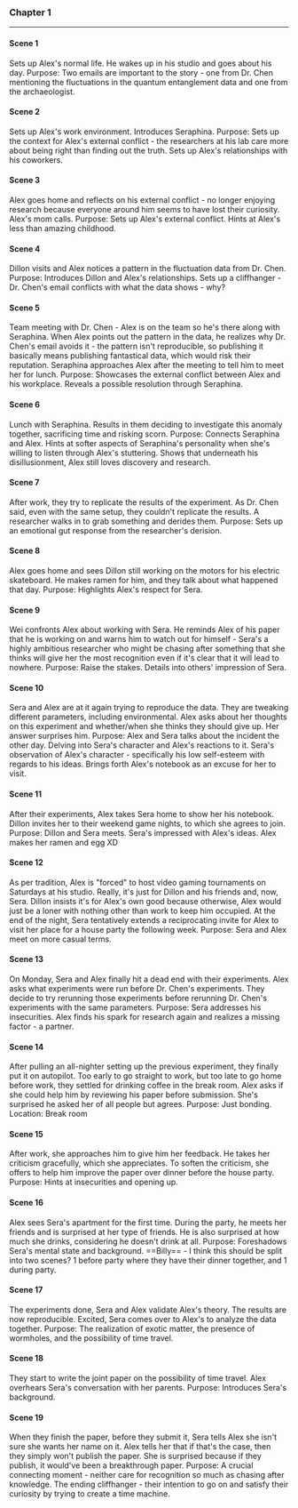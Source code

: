 ### Chapter 1
---
#### Scene 1
Sets up Alex's normal life. He wakes up in his studio and goes about his day.
	Purpose:
		Two emails are important to the story - one from Dr. Chen mentioning the fluctuations in the quantum entanglement data and one from the archaeologist.

#### Scene 2
Sets up Alex's work environment. Introduces Seraphina.
	Purpose:
		Sets up the context for Alex's external conflict - the researchers at his lab care more about being right than finding out the truth.
		Sets up Alex's relationships with his coworkers.

#### Scene 3
Alex goes home and reflects on his external conflict - no longer enjoying research because everyone around him seems to have lost their curiosity. Alex's mom calls.
	Purpose:
		Sets up Alex's external conflict.
		Hints at Alex's less than amazing childhood.

#### Scene 4
Dillon visits and Alex notices a pattern in the fluctuation data from Dr. Chen.
	Purpose:
		Introduces Dillon and Alex's relationships.
		Sets up a cliffhanger - Dr. Chen's email conflicts with what the data shows - why?

#### Scene 5
Team meeting with Dr. Chen - Alex is on the team so he's there along with Seraphina. When Alex points out the pattern in the data, he realizes why Dr. Chen's email avoids it - the pattern isn't reproducible, so publishing it basically means publishing fantastical data, which would risk their reputation. Seraphina approaches Alex after the meeting to tell him to meet her for lunch.
	Purpose:
		Showcases the external conflict between Alex and his workplace.
		Reveals a possible resolution through Seraphina.

#### Scene 6
Lunch with Seraphina. Results in them deciding to investigate this anomaly together, sacrificing time and risking scorn.
	Purpose:
		Connects Seraphina and Alex.
		Hints at softer aspects of Seraphina's personality when she's willing to listen through Alex's stuttering.
		Shows that underneath his disillusionment, Alex still loves discovery and research.

#### Scene 7
After work, they try to replicate the results of the experiment. As Dr. Chen said, even with the same setup, they couldn't replicate the results. A researcher walks in to grab something and derides them.
	Purpose:
		Sets up an emotional gut response from the researcher's derision.

#### Scene 8
Alex goes home and sees Dillon still working on the motors for his electric skateboard. He makes ramen for him, and they talk about what happened that day.
	Purpose:
		Highlights Alex's respect for Sera.

#### Scene 9
Wei confronts Alex about working with Sera. He reminds Alex of his paper that he is working on and warns him to watch out for himself - Sera's a highly ambitious researcher who might be chasing after something that she thinks will give her the most recognition even if it's clear that it will lead to nowhere.
	Purpose:
		Raise the stakes.
		Details into others' impression of Sera.

#### Scene 10
Sera and Alex are at it again trying to reproduce the data. They are tweaking different parameters, including environmental. Alex asks about her thoughts on this experiment and whether/when she thinks they should give up. Her answer surprises him.
	Purpose:
		Alex and Sera talks about the incident the other day.
		Delving into Sera's character and Alex's reactions to it.
		Sera's observation of Alex's character - specifically his low self-esteem with regards to his ideas.
		Brings forth Alex's notebook as an excuse for her to visit.

#### Scene 11
After their experiments, Alex takes Sera home to show her his notebook. Dillon invites her to their weekend game nights, to which she agrees to join.
	Purpose:
		Dillon and Sera meets.
		Sera's impressed with Alex's ideas.
		Alex makes her ramen and egg XD

#### Scene 12
As per tradition, Alex is "forced" to host video gaming tournaments on Saturdays at his studio. Really, it's just for Dillon and his friends and, now, Sera. Dillon insists it's for Alex's own good because otherwise, Alex would just be a loner with nothing other than work to keep him occupied. At the end of the night, Sera tentatively extends a reciprocating invite for Alex to visit her place for a house party the following week.
	Purpose:
		Sera and Alex meet on more casual terms.

#### Scene 13
On Monday, Sera and Alex finally hit a dead end with their experiments. Alex asks what experiments were run before Dr. Chen's experiments. They decide to try rerunning those experiments before rerunning Dr. Chen's experiments with the same parameters.
	Purpose:
		 Sera addresses his insecurities.
		 Alex finds his spark for research again and realizes a missing factor - a partner.

#### Scene 14
After pulling an all-nighter setting up the previous experiment, they finally put it on autopilot. Too early to go straight to work, but too late to go home before work, they settled for drinking coffee in the break room. Alex asks if she could help him by reviewing his paper before submission. She's surprised he asked her of all people but agrees.
	Purpose:
		Just bonding.
	 Location:
		 Break room

#### Scene 15
After work, she approaches him to give him her feedback. He takes her criticism gracefully, which she appreciates. To soften the criticism, she offers to help him improve the paper over dinner before the house party.
	Purpose:
		Hints at insecurities and opening up.

#### Scene 16
Alex sees Sera's apartment for the first time. During the party, he meets her friends and is surprised at her type of friends. He is also surprised at how much she drinks, considering he doesn't drink at all.
	Purpose:
		Foreshadows Sera's mental state and background.
	==Billy==  - I think this should be split into two scenes?  1 before party where they have their dinner together, and 1 during party.

#### Scene 17
The experiments done, Sera and Alex validate Alex's theory. The results are now reproducible. Excited, Sera comes over to Alex's to analyze the data together.
	Purpose:
		The realization of exotic matter, the presence of wormholes, and the possibility of time travel.

#### Scene 18
They start to write the joint paper on the possibility of time travel. Alex overhears Sera's conversation with her parents.
	Purpose:
		Introduces Sera's background.

#### Scene 19
When they finish the paper, before they submit it, Sera tells Alex she isn't sure she wants her name on it. Alex tells her that if that's the case, then they simply won't publish the paper. She is surprised because if they publish, it would've been a breakthrough paper.
	Purpose:
		A crucial connecting moment - neither care for recognition so much as chasing after knowledge.
		The ending cliffhanger - their intention to go on and satisfy their curiosity by trying to create a time machine.